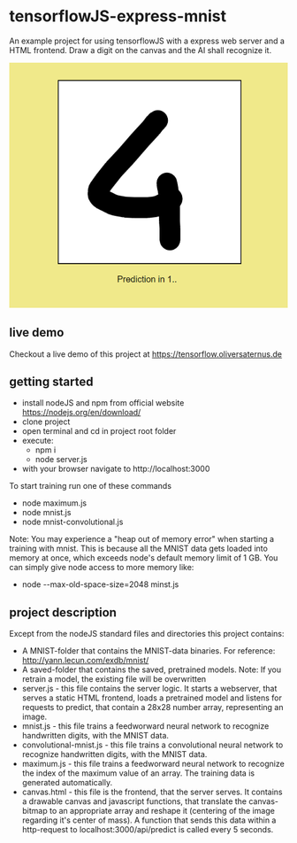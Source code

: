 # tensorflowJS-express-mnist
An example project for using tensorflowJS with a express web server and a HTML frontend.
Draw a digit on the canvas and the AI shall recognize it.

![Screnshot](screenshot.png?raw=true)

## live demo
Checkout a live demo of this project at https://tensorflow.oliversaternus.de

## getting started
- install nodeJS and npm from official website https://nodejs.org/en/download/
- clone project
- open terminal and cd in project root folder
- execute:
    - npm i
    - node server.js
- with your browser navigate to http://localhost:3000

To start training run one of these commands
- node maximum.js 
- node mnist.js
- node mnist-convolutional.js

Note:
You may experience a "heap out of memory error" when starting a training with mnist. This is because all the MNIST data gets loaded into memory at once, which exceeds node's default memory limit of 1 GB. You can simply give node access to more memory like:
   - node --max-old-space-size=2048 minst.js


## project description
Except from the nodeJS standard files and directories this project contains:
- A MNIST-folder that contains the MNIST-data binaries. For reference: http://yann.lecun.com/exdb/mnist/
- A saved-folder that contains the saved, pretrained models. Note: If you retrain a model, the existing file will be overwritten
- server.js - this file contains the server logic. It starts a webserver, that serves a static HTML frontend, loads a pretrained model and listens for requests to predict, that contain a 28x28 number array, representing an image.
- mnist.js - this file trains a feedworward neural network to recognize handwritten digits, with the MNIST data.
- convolutional-mnist.js - this file trains a convolutional neural network to recognize handwritten digits, with the MNIST data.
- maximum.js - this file trains a feedworward neural network to recognize the index of the maximum value of an array. The training data is generated automatically.
- canvas.html - this file is the frontend, that the server serves. It contains a drawable canvas and javascript functions, that translate the canvas-bitmap to an appropriate array and reshape it (centering of the image regarding it's center of mass). A function that sends this data within a http-request to localhost:3000/api/predict is called every 5 seconds.

